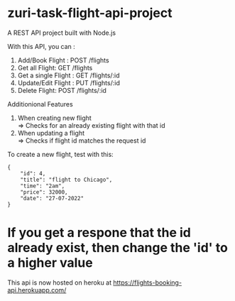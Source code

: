 # zuri-task-flight-api-project
A REST API project built with Node.js

With this API, you can :
1. Add/Book Flight : POST /flights
2. Get all Flight:   GET   /flights
3. Get a single Flight : GET    /flights/:id
4. Update/Edit Flight : PUT    /flights/:id
5. Delete Flight: POST   /flights/:id

Additionional Features
1. When creating new flight    
    => Checks for an already existing flight with that id
2. When updating a flight  
    => Checks if flight id matches the request id

To create a new flight, test with this:

    {
        "id": 4,  
        "title": "flight to Chicago",  
        "time": "2am",  
        "price": 32000,  
        "date": "27-07-2022"  
    }

If you get a respone that the id already exist, then change the 'id' to a higher value
========================================
This api is now hosted on heroku at https://flights-booking-api.herokuapp.com/

